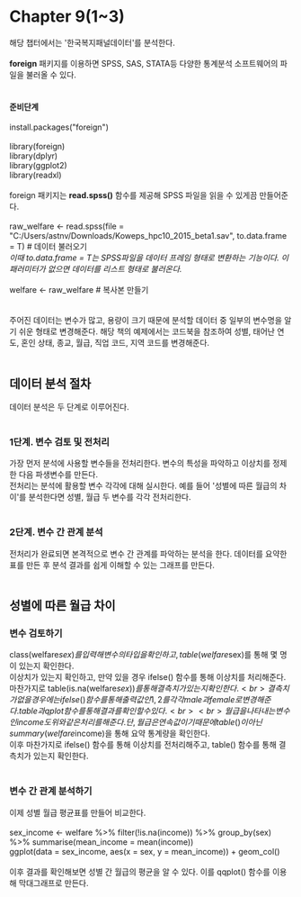 # Chapter 9(1~3)
해당 챕터에서는 '한국복지패널데이터'를 분석한다.<br>
<br>
**foreign** 패키지를 이용하면 SPSS, SAS, STATA등 다양한 통계분석 소프트웨어의 파일을 불러올 수 있다.<br>
<br>

#### 준비단계
install.packages("foreign")<br>
<br>
library(foreign)<br>
library(dplyr)<br>
library(ggplot2)<br>
library(readxl)<br>
<br>
foreign 패키지는 **read.spss()** 함수를 제공해 SPSS 파일을 읽을 수 있게끔 만들어준다.<br>
<br>
raw_welfare <- read.spss(file = "C:/Users/astnv/Downloads/Koweps_hpc10_2015_beta1.sav", to.data.frame = T) # 데이터 불러오기 <br>
*이때 to.data.frame = T는 SPSS파일을 데이터 프레임 형태로 변환하는 기능이다. 이 패러미터가 없으면 데이터를 리스트 형태로 불러온다.* <br>
<br>
welfare <- raw_welfare # 복사본 만들기<br>
<br>
<br>
주어진 데이터는 변수가 많고, 용량이 크기 때문에 분석할 데이터 중 일부의 변수명을 알기 쉬운 형태로 변경해준다. 해당 책의 예제에서는 코드북을 참조하여 성별, 태어난 연도, 혼인 상태, 종교, 월급, 직업 코드, 지역 코드를 변경해준다.<br>
<br>

## 데이터 분석 절차
데이터 분석은 두 단계로 이루어진다.<br>
<br>
### 1단계. 변수 검토 및 전처리
가장 먼저 분석에 사용할 변수들을 전처리한다. 변수의 특성을 파악하고 이상치를 정제한 다음 파생변수를 만든다.<br>
전처리는 분석에 활용할 변수 각각에 대해 실시한다. 예를 들어 '성별에 따른 월급의 차이'를 분석한다면 성별, 월급 두 변수를 각각 전처리한다.<br>
<br>

### 2단계. 변수 간 관계 분석
전처리가 완료되면 본격적으로 변수 간 관계를 파악하는 분석을 한다. 데이터를 요약한 표를 만든 후 분석 결과를 쉽게 이해할 수 있는 그래프를 만든다.<br>
<br>

## 성별에 따른 월급 차이

### 변수 검토하기
class(welfare$sex)를 입력해 변수의 타입을 확인하고, table(welfare$sex)를 통해 몇 명이 있는지 확인한다.<br>
이상치가 있는지 확인하고, 만약 있을 경우 ifelse() 함수를 통해 이상치를 처리해준다. 마찬가지로 table(is.na(welfare$sex))를 통해 결측치가 있는지 확인한다.<br>
결측치가 없을 경우에는 ifelse() 함수를 통해 출력값인 1, 2를 각각 male과 female로 변경해준다. table과 qplot 함수를 통해 결과를 확인할 수 있다.<br>
<br>
월급을 나타내는 변수인 income도 위와 같은 처리를 해준다. 단, 월급은 연속값이기 때문에 table()이 아닌 summary(welfare$income)을 통해 요약 통계량을 확인한다.<br>
이후 마찬가지로 ifelse() 함수를 통해 이상치를 전처리해주고, table() 함수를 통해 결측치가 있는지 확인한다.<br>
<br>

### 변수 간 관계 분석하기
이제 성별 월급 평균표를 만들어 비교한다.<br>
<br>
sex_income <- welfare %>% filter(!is.na(income)) %>% group_by(sex) %>% summarise(mean_income = mean(income))<br>
ggplot(data = sex_income, aes(x = sex, y = mean_income)) + geom_col()<br>
<br>
이후 결과를 확인해보면 성별 간 월급의 평균을 알 수 있다. 이를 qqplot() 함수를 이용해 막대그래프로 만든다.
